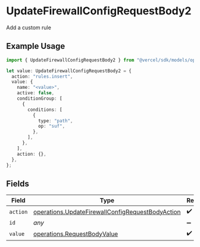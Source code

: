 # UpdateFirewallConfigRequestBody2

Add a custom rule

## Example Usage

```typescript
import { UpdateFirewallConfigRequestBody2 } from "@vercel/sdk/models/operations/updatefirewallconfig.js";

let value: UpdateFirewallConfigRequestBody2 = {
  action: "rules.insert",
  value: {
    name: "<value>",
    active: false,
    conditionGroup: [
      {
        conditions: [
          {
            type: "path",
            op: "suf",
          },
        ],
      },
    ],
    action: {},
  },
};
```

## Fields

| Field                                                                                                                | Type                                                                                                                 | Required                                                                                                             | Description                                                                                                          |
| -------------------------------------------------------------------------------------------------------------------- | -------------------------------------------------------------------------------------------------------------------- | -------------------------------------------------------------------------------------------------------------------- | -------------------------------------------------------------------------------------------------------------------- |
| `action`                                                                                                             | [operations.UpdateFirewallConfigRequestBodyAction](../../models/operations/updatefirewallconfigrequestbodyaction.md) | :heavy_check_mark:                                                                                                   | N/A                                                                                                                  |
| `id`                                                                                                                 | *any*                                                                                                                | :heavy_minus_sign:                                                                                                   | N/A                                                                                                                  |
| `value`                                                                                                              | [operations.RequestBodyValue](../../models/operations/requestbodyvalue.md)                                           | :heavy_check_mark:                                                                                                   | N/A                                                                                                                  |